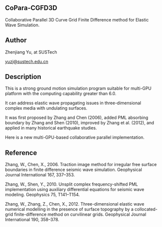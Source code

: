 ## CoPara-CGFD3D

Collaborative Parallel 3D Curve Grid Finite Difference method for Elastic Wave Simulation.



## Author

Zhenjiang Yu,  at SUSTech

yuzj@sustech.edu.cn



## Description

This is a strong ground motion simulation program suitable for multi-GPU platform with the computing capability greater than 6.0.

It can address elastic wave propagating issues in three-dimensional complex media with undulating surfaces.

It was first proposed by Zhang and Chen (2006), added PML absorbing boundary by  Zhang and Shen (2010), improved by Zhang et al. (2012), and applied in many historical earthquake studies.

Here is a new multi-GPU-based collaborative parallel implementation.



## Reference

Zhang, W., Chen, X., 2006. Traction image method for irregular free surface boundaries in finite difference seismic wave simulation. Geophysical Journal International 167, 337–353.

Zhang, W., Shen, Y., 2010. Unsplit complex frequency-shifted PML implementation using auxiliary differential equations for seismic wave modeling. Geophysics 75, T141–T154.

Zhang, W., Zhang, Z., Chen, X., 2012. Three-dimensional elastic wave numerical modelling in the presence of surface topography by a collocated-grid finite-difference method on curvilinear grids. Geophysical Journal International 190, 358–378.
